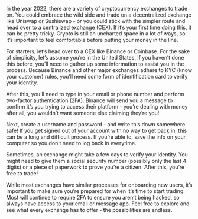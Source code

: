 In the year 2022, there are a variety of cryptocurrency exchanges to trade on. You could embrace the wild side and trade on a decentralized exchange like Uniswap or Sushiswap - or you could stick with the simpler route and head over to a centralized exchange (CEX). If it’s your first time doing this, it can be pretty tricky. Crypto is still an uncharted space in a lot of ways, so it’s important to feel comfortable before putting your money in the line.

For starters, let’s head over to a CEX like Binance or Coinbase. For the sake of simplicity, let’s assume you’re in the United States. If you haven’t done this before, you’ll need to gather up some information to assist you in the process. Because Binance and other major exchanges adhere to KYC (know your customer) rules, you’ll need some form of identification card to verify your identity. 

After this, you’ll need to type in your email or phone number and perform two-factor authentication (2FA). Binance will send you a message to confirm it’s you trying to access their platform - you’re dealing with money after all, you wouldn’t want someone else claiming they’re you!

Next, create a username and password - and write this down somewhere safe! If you get signed out of your account with no way to get back in, this can be a long and difficult process. If you’re able to, save the info on your computer so you don’t need to log back in everytime. 

Sometimes, an exchange might take a few days to verify your identity. You might need to give them a social security number (possibly only the last 4 digits) or a piece of paperwork to prove you’re a citizen. After this, you’re free to trade!

While most exchanges have similar processes for onboarding new users, it’s important to make sure you’re prepared for when it’s time to start trading. Most will continue to require 2FA to ensure you aren’t being hacked, so always have access to your email or message app. Feel free to explore and see what every exchange has to offer - the possibilities are endless.